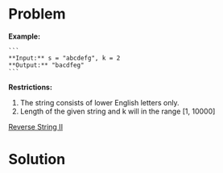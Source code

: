 
# Problem

**Example:**  

    ```
    **Input:** s = "abcdefg", k = 2
    **Output:** "bacdfeg"
    ```

**Restrictions:**

  1. The string consists of lower English letters only.
  2. Length of the given string and k will in the range [1, 10000]



[Reverse String II](https://leetcode.com/problems/reverse-string-ii)

# Solution



